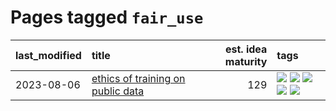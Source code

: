 # Pages tagged `fair_use`

|last_modified|title|est. idea maturity|tags
|:---|:---|---:|:---|
|2023-08-06|[ethics of training on public data](../ethics_of_public_data.md)|129|[![](https://img.shields.io/badge/tag-ai_ethics-496a1)](../tags/ai_ethics.md) [![](https://img.shields.io/badge/tag-ethics-683f3)](../tags/ethics.md) [![](https://img.shields.io/badge/tag-fair_use-96bcc)](../tags/fair_use.md) [![](https://img.shields.io/badge/tag-philosophy-77485f)](../tags/philosophy.md) [![](https://img.shields.io/badge/tag-remix_culture-e839f4)](../tags/remix_culture.md)|